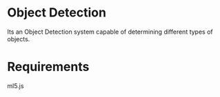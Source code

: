 # Object Detection
Its an Object Detection system capable of determining different types of objects.

# Requirements
ml5.js
